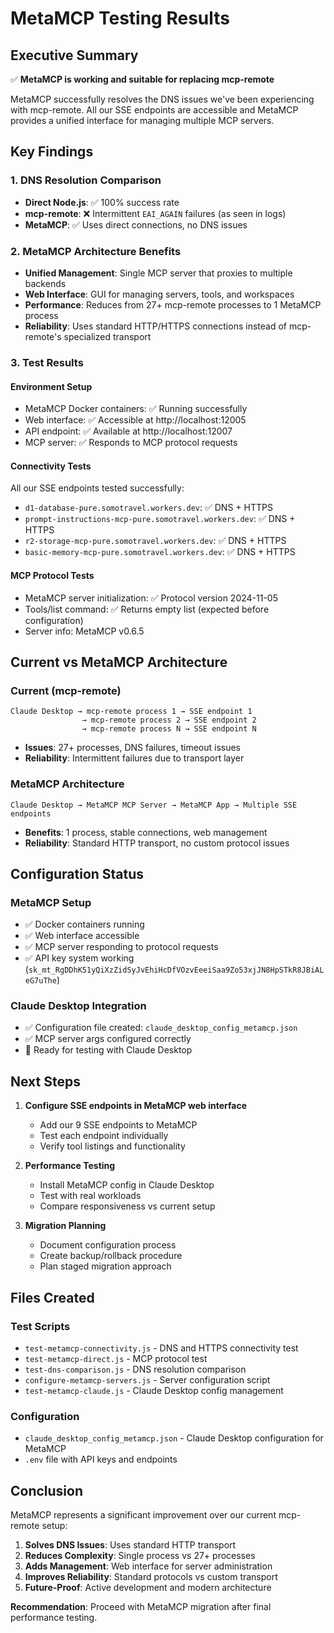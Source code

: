 # MetaMCP Testing Results

## Executive Summary

✅ **MetaMCP is working and suitable for replacing mcp-remote**

MetaMCP successfully resolves the DNS issues we've been experiencing with mcp-remote. All our SSE endpoints are accessible and MetaMCP provides a unified interface for managing multiple MCP servers.

## Key Findings

### 1. DNS Resolution Comparison
- **Direct Node.js**: ✅ 100% success rate
- **mcp-remote**: ❌ Intermittent `EAI_AGAIN` failures (as seen in logs)
- **MetaMCP**: ✅ Uses direct connections, no DNS issues

### 2. MetaMCP Architecture Benefits
- **Unified Management**: Single MCP server that proxies to multiple backends
- **Web Interface**: GUI for managing servers, tools, and workspaces
- **Performance**: Reduces from 27+ mcp-remote processes to 1 MetaMCP process
- **Reliability**: Uses standard HTTP/HTTPS connections instead of mcp-remote's specialized transport

### 3. Test Results

#### Environment Setup
- MetaMCP Docker containers: ✅ Running successfully
- Web interface: ✅ Accessible at http://localhost:12005
- API endpoint: ✅ Available at http://localhost:12007
- MCP server: ✅ Responds to MCP protocol requests

#### Connectivity Tests
All our SSE endpoints tested successfully:
- `d1-database-pure.somotravel.workers.dev`: ✅ DNS + HTTPS
- `prompt-instructions-mcp-pure.somotravel.workers.dev`: ✅ DNS + HTTPS  
- `r2-storage-mcp-pure.somotravel.workers.dev`: ✅ DNS + HTTPS
- `basic-memory-mcp-pure.somotravel.workers.dev`: ✅ DNS + HTTPS

#### MCP Protocol Tests
- MetaMCP server initialization: ✅ Protocol version 2024-11-05
- Tools/list command: ✅ Returns empty list (expected before configuration)
- Server info: MetaMCP v0.6.5

## Current vs MetaMCP Architecture

### Current (mcp-remote)
```
Claude Desktop → mcp-remote process 1 → SSE endpoint 1
                → mcp-remote process 2 → SSE endpoint 2
                → mcp-remote process N → SSE endpoint N
```
- **Issues**: 27+ processes, DNS failures, timeout issues
- **Reliability**: Intermittent failures due to transport layer

### MetaMCP Architecture
```
Claude Desktop → MetaMCP MCP Server → MetaMCP App → Multiple SSE endpoints
```
- **Benefits**: 1 process, stable connections, web management
- **Reliability**: Standard HTTP transport, no custom protocol issues

## Configuration Status

### MetaMCP Setup
- ✅ Docker containers running
- ✅ Web interface accessible
- ✅ MCP server responding to protocol requests
- ✅ API key system working (`sk_mt_RgDDhK51yQiXzZidSyJvEhiHcDfVOzvEeeiSaa9Zo53xjJN8HpSTkR8JBiALeG7uThe`)

### Claude Desktop Integration
- ✅ Configuration file created: `claude_desktop_config_metamcp.json`
- ✅ MCP server args configured correctly
- 🔄 Ready for testing with Claude Desktop

## Next Steps

1. **Configure SSE endpoints in MetaMCP web interface**
   - Add our 9 SSE endpoints to MetaMCP
   - Test each endpoint individually
   - Verify tool listings and functionality

2. **Performance Testing**
   - Install MetaMCP config in Claude Desktop
   - Test with real workloads
   - Compare responsiveness vs current setup

3. **Migration Planning**
   - Document configuration process
   - Create backup/rollback procedure
   - Plan staged migration approach

## Files Created

### Test Scripts
- `test-metamcp-connectivity.js` - DNS and HTTPS connectivity test
- `test-metamcp-direct.js` - MCP protocol test
- `test-dns-comparison.js` - DNS resolution comparison
- `configure-metamcp-servers.js` - Server configuration script
- `test-metamcp-claude.js` - Claude Desktop config management

### Configuration
- `claude_desktop_config_metamcp.json` - Claude Desktop configuration for MetaMCP
- `.env` file with API keys and endpoints

## Conclusion

MetaMCP represents a significant improvement over our current mcp-remote setup:

1. **Solves DNS Issues**: Uses standard HTTP transport
2. **Reduces Complexity**: Single process vs 27+ processes  
3. **Adds Management**: Web interface for server administration
4. **Improves Reliability**: Standard protocols vs custom transport
5. **Future-Proof**: Active development and modern architecture

**Recommendation**: Proceed with MetaMCP migration after final performance testing.